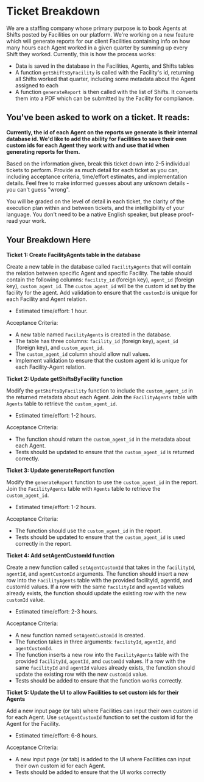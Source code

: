 # Ticket Breakdown
We are a staffing company whose primary purpose is to book Agents at Shifts posted by Facilities on our platform. We're working on a new feature which will generate reports for our client Facilities containing info on how many hours each Agent worked in a given quarter by summing up every Shift they worked. Currently, this is how the process works:

- Data is saved in the database in the Facilities, Agents, and Shifts tables
- A function `getShiftsByFacility` is called with the Facility's id, returning all Shifts worked that quarter, including some metadata about the Agent assigned to each
- A function `generateReport` is then called with the list of Shifts. It converts them into a PDF which can be submitted by the Facility for compliance.

## You've been asked to work on a ticket. It reads:

**Currently, the id of each Agent on the reports we generate is their internal database id. We'd like to add the ability for Facilities to save their own custom ids for each Agent they work with and use that id when generating reports for them.**


Based on the information given, break this ticket down into 2-5 individual tickets to perform. Provide as much detail for each ticket as you can, including acceptance criteria, time/effort estimates, and implementation details. Feel free to make informed guesses about any unknown details - you can't guess "wrong".


You will be graded on the level of detail in each ticket, the clarity of the execution plan within and between tickets, and the intelligibility of your language. You don't need to be a native English speaker, but please proof-read your work.

## Your Breakdown Here

**Ticket 1: Create FacilityAgents table in the database**

Create a new table in the database called `FacilityAgents` that will contain the relation between specific Agent and specific Facility. The table should contain the following columns: `facility_id` (foreign key), `agent_id` (foreign key), `custom_agent_id`. The `custom_agent_id` will be the custom id set by the facility for the agent. Add validation to ensure that the `customId` is unique for each Facility and Agent relation.

- Estimated time/effort: 1 hour.

Acceptance Criteria:

- A new table named `FacilityAgents` is created in the database.
- The table has three columns: `facility_id` (foreign key), `agent_id` (foreign key), and `custom_agent_id`.
- The `custom_agent_id` column should allow null values.
- Implement validation to ensure that the custom agent id is unique for each Facility-Agent relation.

**Ticket 2: Update getShiftsByFacility function**

Modify the `getShiftsByFacility` function to include the `custom_agent_id` in the returned metadata about each Agent. Join the `FacilityAgents` table with `Agents` table to retrieve the `custom_agent_id`.

- Estimated time/effort: 1-2 hours.

Acceptance Criteria:

- The function should return the `custom_agent_id` in the metadata about each Agent.
- Tests should be updated to ensure that the `custom_agent_id` is returned correctly.

**Ticket 3: Update generateReport function**

Modify the `generateReport` function to use the `custom_agent_id` in the report. Join the `FacilityAgents` table with `Agents` table to retrieve the `custom_agent_id`.

- Estimated time/effort: 1-2 hours.

Acceptance Criteria:

- The function should use the `custom_agent_id` in the report.
- Tests should be updated to ensure that the `custom_agent_id` is used correctly in the report.

**Ticket 4: Add setAgentCustomId function**

Create a new function called `setAgentCustomId` that takes in the `facilityId`, `agentId`, and `agentCustomId` arguments. The function should insert a new row into the `FacilityAgents` table with the provided facilityId, agentId, and customId values. If a row with the same `facilityId` and `agentId` values already exists, the function should update the existing row with the new `customId` value.

- Estimated time/effort: 2-3 hours.

Acceptance Criteria:

- A new function named `setAgentCustomId` is created.
- The function takes in three arguments: `facilityId`, `agentId`, and `agentCustomId`.
- The function inserts a new row into the `FacilityAgents` table with the provided `facilityId`, `agentId`, and `customId` values. If a row with the same `facilityId` and `agentId` values already exists, the function should update the existing row with the new `customId` value.
- Tests should be added to ensure that the function works correctly.

**Ticket 5: Update the UI to allow Facilities to set custom ids for their Agents**

Add a new input page (or tab) where Facilities can input their own custom id for each Agent. Use `setAgentCustomId` function to set the custom id for the Agent for the Facility.

- Estimated time/effort: 6-8 hours.

Acceptance Criteria:

- A new input page (or tab) is added to the UI where Facilities can input their own custom id for each Agent.
- Tests should be added to ensure that the UI works correctly